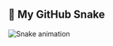 ## 🐍 My GitHub Snake
![Snake animation](https://github.com/WahyuSatrio505/WahyuSatrio505/blob/output/github-contribution-grid-snake.svg)
